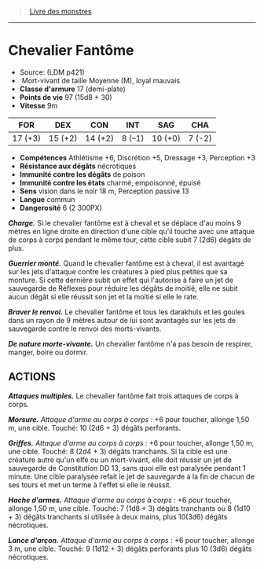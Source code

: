 ﻿> [Livre des monstres](tome_of_beasts.md)

---

# Chevalier Fantôme

- Source: (LDM p421)
-  Mort-vivant de taille Moyenne (M), loyal mauvais
- **Classe d'armure** 17 (demi-plate)
- **Points de vie** 97 (15d8 + 30)
- **Vitesse** 9m

|FOR|DEX|CON|INT|SAG|CHA|
|---|---|---|---|---|---|
|17 (+3)|15 (+2)|14 (+2)|8 (–1)|10 (+0)|7 (-2)|

- **Compétences** Athlétisme +6, Discrétion +5, Dressage +3, Perception +3
- **Résistance aux dégâts** nécrotiques
- **Immunité contre les dégâts** de poison
- **Immunité contre les états** charmé, empoisonné, épuisé
- **Sens** vision dans le noir 18 m, Perception passive 13
- **Langue** commun
- **Dangerosité** 6 (2 300PX)

**_Charge._** Si le chevalier fantôme est à cheval et se déplace d'au moins 9 mètres en ligne droite en direction d'une cible qu'il touche avec une attaque de corps à corps pendant le même tour, cette cible subit 7 (2d6) dégâts de plus.

**_Guerrier monté._** Quand le chevalier fantôme est à cheval, il est avantagé sur les jets d'attaque contre les créatures à pied plus petites que sa monture. Si cette dernière subit un effet qui l'autorise à faire un jet de sauvegarde de Réflexes pour réduire les dégâts de moitié, elle ne subit aucun dégât si elle réussit son jet et la moitié si elle le rate.

**_Braver le renvoi._** Le chevalier fantôme et tous les darakhuls et les goules dans un rayon de 9 mètres autour de lui sont avantagés sur les jets de sauvegarde contre le renvoi des morts-vivants.

**_De nature morte-vivante._** Un chevalier fantôme n'a pas besoin de respirer, manger, boire ou dormir.

## ACTIONS

**_Attaques multiples._** Le chevalier fantôme fait trois attaques de corps à corps.

**_Morsure._** _Attaque d'arme au corps à corps :_ +6 pour toucher, allonge 1,50 m, une cible. Touché: 10 (2d6 + 3) dégâts perforants.

**_Griffes._** _Attaque d'arme au corps à corps :_ +6 pour toucher, allonge 1,50 m, une cible. Touché: 8 (2d4 + 3) dégâts tranchants. Si la cible est une créature autre qu'un elfe ou un mort-vivant, elle doit réussir un jet de sauvegarde de Constitution DD 13, sans quoi elle est paralysée pendant 1 minute. Une cible paralysée refait le jet de sauvegarde à la fin de chacun de ses tours et met un terme à l'effet si elle le réussit.

**_Hache d'armes._** _Attaque d'arme au corps à corps :_ +6 pour toucher, allonge 1,50 m, une cible. Touché: 7 (1d8 + 3) dégâts tranchants ou 8 (1d10 + 3) dégâts tranchants si utilisée à deux mains, plus 10(3d6) dégâts nécrotiques.

**_Lance d'arçon._** _Attaque d'arme au corps à corps :_ +6 pour toucher, allonge 3 m, une cible. Touché: 9 (1d12 + 3) dégâts perforants plus 10 (3d6) dégâts nécrotiques.

